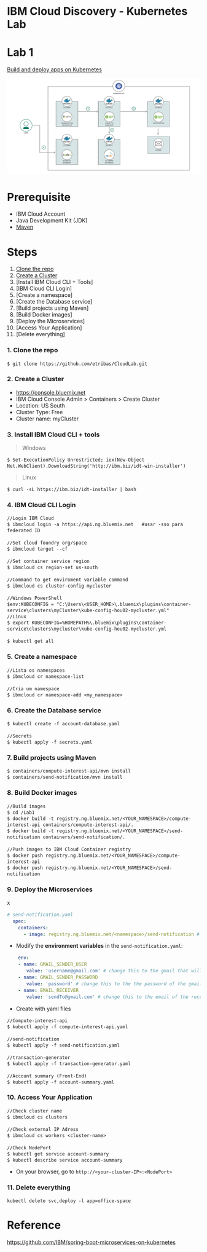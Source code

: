 # IBM Cloud Discovery - Kubernetes Lab

# Lab 1
[Build and deploy apps on Kubernetes](https://github.com/etribas/IBMDiscoveryLab.git)

![Lab1_architecture](images/Lab1_architecture.png)

# Prerequisite
* IBM Cloud Account
* Java Development Kit (JDK)	
* [Maven](https://maven.apache.org/download.cgi)

# Steps
1. [Clone the repo](#1-clone-the-repo)
2. [Create a Cluster](#2-create-a-cluster)
3. [Install IBM Cloud CLI + Tools]
4. [IBM Cloud CLI Login]
5. [Create a namespace]
6. [Create the Database service]
7. [Build projects using Maven]
8. [Build Docker images]
9. [Deploy the Microservices]
10. [Access Your Application]
11. [Delete everything]

### 1. Clone the repo 
```
$ git clone https://github.com/etribas/CloudLab.git
```

### 2. Create a Cluster
* https://console.bluemix.net
* IBM Cloud Console Admin > Containers > Create Cluster
* Location: US South
* Cluster Type: Free
* Cluster name: myCluster

### 3. Install IBM Cloud CLI + tools
>Windows
```
$ Set-ExecutionPolicy Unrestricted; iex(New-Object Net.WebClient).DownloadString('http://ibm.biz/idt-win-installer')
```
>Linux
```
$ curl -sL https://ibm.biz/idt-installer | bash
```

### 4. IBM Cloud CLI Login
```
//Login IBM Cloud
$ ibmcloud login -a https://api.ng.bluemix.net   #usar -sso para federated ID	

//Set cloud foundry org/space
$ ibmcloud target --cf

//Set container service region
$ ibmcloud cs region-set us-south

//Command to get enviroment variable command
$ ibmcloud cs cluster-config mycluster

//Windows PowerShell
$env:KUBECONFIG = "C:\Users\<USER_HOME>\.bluemix\plugins\container-service\clusters\myCluster\kube-config-hou02-mycluster.yml"
//Linux
$ export KUBECONFIG=%HOMEPATH%\.bluemix\plugins\container-service\clusters\mycluster\kube-config-hou02-mycluster.yml

$ kubectl get all
```

### 5. Create a namespace
```
//Lista os namespaces
$ ibmcloud cr namespace-list

//Cria um namespace
$ ibmcloud cr namespace-add <my_namespace>
```

### 6. Create the Database service
```
$ kubectl create -f account-database.yaml

//Secrets
$ kubectl apply -f secrets.yaml
```

### 7. Build projects using Maven
```
$ containers/compute-interest-api/mvn install
$ containers/send-notification/mvn install
```

### 8. Build Docker images
```
//Build images
$ cd /Lab1
$ docker build -t registry.ng.bluemix.net/<YOUR_NAMESPACE>/compute-interest-api containers/compute-interest-api/.
$ docker build -t registry.ng.bluemix.net/<YOUR_NAMESPACE>/send-notification containers/send-notification/.

//Push images to IBM Cloud Container registry
$ docker push registry.ng.bluemix.net/<YOUR_NAMESPACE>/compute-interest-api
$ docker push registry.ng.bluemix.net/<YOUR_NAMESPACE>/send-notification
```

### 9. Deploy the Microservices

x
```yaml
# send-notification.yaml
  spec:
    containers:
      - image: registry.ng.bluemix.net/<namespace>/send-notification # replace with your image name
```
	
* Modify the **environment variables** in the `send-notification.yaml`:
```yaml
    env:
    - name: GMAIL_SENDER_USER
       value: 'username@gmail.com' # change this to the gmail that will send the email
    - name: GMAIL_SENDER_PASSWORD
       value: 'password' # change this to the the password of the gmail above
    - name: EMAIL_RECEIVER
       value: 'sendTo@gmail.com' # change this to the email of the receiver
```

* Create with yaml files
```
//Compute-interest-api
$ kubectl apply -f compute-interest-api.yaml

//send-notification
$ kubectl apply -f send-notification.yaml

//transaction-generator
$ kubectl apply -f transaction-generator.yaml

//Account summary (Front-End)
$ kubectl apply -f account-summary.yaml
```

### 10. Access Your Application
```
//Check cluster name
$ ibmcloud cs clusters	

//Check external IP Adress
$ ibmcloud cs workers <cluster-name>

//Check NodePort
$ kubectl get service account-summary
$ kubectl describe service account-summary
```

* On your browser, go to `http://<your-cluster-IP>:<NodePort>`

### 11. Delete everything
```
kubectl delete svc,deploy -l app=office-space
```

# Reference
https://github.com/IBM/spring-boot-microservices-on-kubernetes
